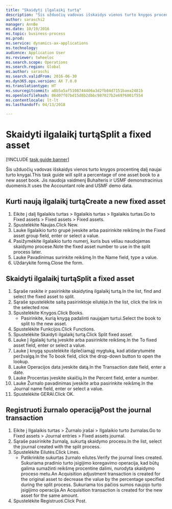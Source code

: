 ```yaml
--- 
title: "Skaidyti ilgalaikį turtą"
description: "Šis užduočių vadovas išskaidys vienos turto knygos procentinę dalį naujai turto knygai."
author: saraschi2
manager: AnnBe
ms.date: 10/19/2016
ms.topic: business-process
ms.prod: 
ms.service: dynamics-ax-applications
ms.technology: 
audience: Application User
ms.reviewer: twheeloc
ms.search.scope: Operations
ms.search.region: Global
ms.author: saraschi
ms.search.validFrom: 2016-06-30
ms.dyn365.ops.version: AX 7.0.0
ms.translationtype: HT
ms.sourcegitcommit: a8b5a5af5108744406a3d2fb84d7151baea2481b
ms.openlocfilehash: 86d07f07bd15d8b2dbbc987027b2e6976001f554
ms.contentlocale: lt-lt
ms.lasthandoff: 04/13/2018

---
```

# <a name="split-a-fixed-asset"></a><span data-ttu-id="76a3a-103">Skaidyti ilgalaikį turtą</span><span class="sxs-lookup"><span data-stu-id="76a3a-103">Split a fixed asset</span></span>

[!INCLUDE [task guide banner](../../includes/task-guide-banner.md)]

<span data-ttu-id="76a3a-104">Šis užduočių vadovas išskaidys vienos turto knygos procentinę dalį naujai turto knygai.</span><span class="sxs-lookup"><span data-stu-id="76a3a-104">This task guide will split a percentage of one asset book to a new asset book.</span></span>  <span data-ttu-id="76a3a-105">Jis naudoja vaidmenį Buhalteris ir USMF demonstracinius duomenis.</span><span class="sxs-lookup"><span data-stu-id="76a3a-105">It uses the Accountant role and USMF demo data.</span></span>


## <a name="create-a-new-fixed-asset"></a><span data-ttu-id="76a3a-106">Kurti naują ilgalaikį turtą</span><span class="sxs-lookup"><span data-stu-id="76a3a-106">Create a new fixed asset</span></span>
1. <span data-ttu-id="76a3a-107">Eikite į dalį Ilgalaikis turtas > Ilgalaikis turtas > Ilgalaikis turtas.</span><span class="sxs-lookup"><span data-stu-id="76a3a-107">Go to Fixed assets > Fixed assets > Fixed assets.</span></span>
2. <span data-ttu-id="76a3a-108">Spustelėkite Naujas.</span><span class="sxs-lookup"><span data-stu-id="76a3a-108">Click New.</span></span>
3. <span data-ttu-id="76a3a-109">Lauke Ilgalaikio turto grupė įveskite arba pasirinkite reikšmę.</span><span class="sxs-lookup"><span data-stu-id="76a3a-109">In the Fixed asset group field, enter or select a value.</span></span>
4. <span data-ttu-id="76a3a-110">Pasižymėkite ilgalaikio turto numerį, kuris bus vėliau naudojamas skaidymo procese.</span><span class="sxs-lookup"><span data-stu-id="76a3a-110">Note the fixed asset number to use in the split process later.</span></span>
5. <span data-ttu-id="76a3a-111">Lauke Pavadinimas surinkite reikšmę.</span><span class="sxs-lookup"><span data-stu-id="76a3a-111">In the Name field, type a value.</span></span>
6. <span data-ttu-id="76a3a-112">Uždarykite formą.</span><span class="sxs-lookup"><span data-stu-id="76a3a-112">Close the form.</span></span>

## <a name="split-a-fixed-asset"></a><span data-ttu-id="76a3a-113">Skaidyti ilgalaikį turtą</span><span class="sxs-lookup"><span data-stu-id="76a3a-113">Split a fixed asset</span></span>
1. <span data-ttu-id="76a3a-114">Sąraše raskite ir pasirinkite skaidytiną ilgalaikį turtą.</span><span class="sxs-lookup"><span data-stu-id="76a3a-114">In the list, find and select the fixed asset to split.</span></span>
2. <span data-ttu-id="76a3a-115">Sąraše spustelėkite saitą pasirinktoje eilutėje.</span><span class="sxs-lookup"><span data-stu-id="76a3a-115">In the list, click the link in the selected row.</span></span>
3. <span data-ttu-id="76a3a-116">Spustelėkite Knygos.</span><span class="sxs-lookup"><span data-stu-id="76a3a-116">Click Books.</span></span>
    * <span data-ttu-id="76a3a-117">Pasirinkite, kurią knygą padalinti naujajam turtui.</span><span class="sxs-lookup"><span data-stu-id="76a3a-117">Select the book to split to the new asset.</span></span>  
4. <span data-ttu-id="76a3a-118">Spustelėkite Funkcijos.</span><span class="sxs-lookup"><span data-stu-id="76a3a-118">Click Functions.</span></span>
5. <span data-ttu-id="76a3a-119">Spustelėkite Skaidyti ilgalaikį turtą.</span><span class="sxs-lookup"><span data-stu-id="76a3a-119">Click Split fixed asset.</span></span>
6. <span data-ttu-id="76a3a-120">Lauke Į ilgalaikį turtą įveskite arba pasirinkite reikšmę.</span><span class="sxs-lookup"><span data-stu-id="76a3a-120">In the To fixed asset field, enter or select a value.</span></span>
7. <span data-ttu-id="76a3a-121">Lauke Į knygą spustelėkite išplečiamąjį mygtuką, kad atidarytumėte peržvalgą.</span><span class="sxs-lookup"><span data-stu-id="76a3a-121">In the To book field, click the drop-down button to open the lookup.</span></span>
8. <span data-ttu-id="76a3a-122">Lauke Operacijos data įveskite datą.</span><span class="sxs-lookup"><span data-stu-id="76a3a-122">In the Transaction date field, enter a date.</span></span>
9. <span data-ttu-id="76a3a-123">Lauke Procentas įveskite skaičių.</span><span class="sxs-lookup"><span data-stu-id="76a3a-123">In the Percent field, enter a number.</span></span>
10. <span data-ttu-id="76a3a-124">Lauke Žurnalo pavadinimas įveskite arba pasirinkite reikšmę.</span><span class="sxs-lookup"><span data-stu-id="76a3a-124">In the Journal name field, enter or select a value.</span></span>
11. <span data-ttu-id="76a3a-125">Spustelėkite GERAI.</span><span class="sxs-lookup"><span data-stu-id="76a3a-125">Click OK.</span></span>

## <a name="post-the-journal-transaction"></a><span data-ttu-id="76a3a-126">Registruoti žurnalo operaciją</span><span class="sxs-lookup"><span data-stu-id="76a3a-126">Post the journal transaction</span></span>
1. <span data-ttu-id="76a3a-127">Eikite į Ilgalaikis turtas > Žurnalo įrašai > Ilgalaikio turto žurnalas.</span><span class="sxs-lookup"><span data-stu-id="76a3a-127">Go to Fixed assets > Journal entries > Fixed assets journal.</span></span>
2. <span data-ttu-id="76a3a-128">Sąraše pasirinkite žurnalą, sukurtą skaidymo procesu.</span><span class="sxs-lookup"><span data-stu-id="76a3a-128">In the list, select the journal created with the split process.</span></span>
3. <span data-ttu-id="76a3a-129">Spustelėkite Eilutės.</span><span class="sxs-lookup"><span data-stu-id="76a3a-129">Click Lines.</span></span>
    * <span data-ttu-id="76a3a-130">Patikrinkite sukurtas žurnalo eilutes.</span><span class="sxs-lookup"><span data-stu-id="76a3a-130">Verify the journal lines created.</span></span>  <span data-ttu-id="76a3a-131">Sukuriama pradinio turto įsigijimo koregavimo operacija, kad būtų galima sumažinti reikšmę procentine dalimi, nurodyta skaidymo proceso metu.</span><span class="sxs-lookup"><span data-stu-id="76a3a-131">An Acquisition adjustment transaction is created for the original asset to decrease the value by the percentage specified during the split process.</span></span>  <span data-ttu-id="76a3a-132">Sukuriama tos pačios sumos naujojo turto įsigijimo operacija.</span><span class="sxs-lookup"><span data-stu-id="76a3a-132">An Acquisition transaction is created for the new asset for the same amount.</span></span>  
4. <span data-ttu-id="76a3a-133">Spustelėkite Registruoti.</span><span class="sxs-lookup"><span data-stu-id="76a3a-133">Click Post.</span></span>


